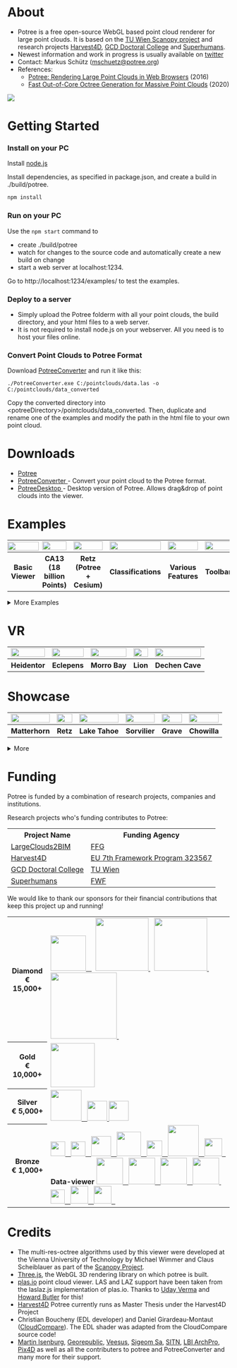 

# About

* Potree is a free open-source WebGL based point cloud renderer for large point clouds. It is based on the [TU Wien Scanopy project](https://www.cg.tuwien.ac.at/research/projects/Scanopy/) and research projects [Harvest4D](https://harvest4d.org/), [GCD Doctoral College](https://gcd.tuwien.ac.at/) and [Superhumans](https://www.cg.tuwien.ac.at/research/projects/Superhumans/).
* Newest information and work in progress is usually available on [twitter](https://twitter.com/m_schuetz)
* Contact: Markus Schütz (mschuetz@potree.org)
* References: 
    * [Potree: Rendering Large Point Clouds in Web Browsers](https://www.cg.tuwien.ac.at/research/publications/2016/SCHUETZ-2016-POT/SCHUETZ-2016-POT-thesis.pdf) (2016)
    * [Fast Out-of-Core Octree Generation for Massive Point Clouds](https://www.cg.tuwien.ac.at/research/publications/2020/SCHUETZ-2020-MPC/) (2020)
    
<a href="http://potree.org/wp/demo/" target="_blank"> ![](./docs/images/potree_screens.png) </a>

# Getting Started

### Install on your PC

Install [node.js](http://nodejs.org/)

Install dependencies, as specified in package.json, and create a build in ./build/potree.

```bash
npm install
```

### Run on your PC

Use the `npm start` command to 

* create ./build/potree 
* watch for changes to the source code and automatically create a new build on change
* start a web server at localhost:1234. 

Go to http://localhost:1234/examples/ to test the examples.

### Deploy to a server

* Simply upload the Potree folderm with all your point clouds, the build directory, and your html files to a web server.
* It is not required to install node.js on your webserver. All you need is to host your files online. 

### Convert Point Clouds to Potree Format

Download [PotreeConverter](https://github.com/potree/PotreeConverter) and run it like this:

    ./PotreeConverter.exe C:/pointclouds/data.las -o C:/pointclouds/data_converted

Copy the converted directory into &lt;potreeDirectory&gt;/pointclouds/data_converted. Then, duplicate and rename one of the examples and modify the path in the html file to your own point cloud.

# Downloads

* [Potree](https://github.com/potree/potree/releases)
* [PotreeConverter ](https://github.com/potree/PotreeConverter/releases) - Convert your point cloud to the Potree format.
* [PotreeDesktop ](https://github.com/potree/PotreeDesktop/releases) - Desktop version of Potree. Allows drag&drop of point clouds into the viewer.

# Examples

<table>
	<tr>
		<td style="padding: 0px">
			<a href="http://potree.org/potree/examples/viewer.html" target="_blank">
				<img src="examples/thumbnails/viewer.png" width="100%" />
			</a>
		</td><td>
			<a href="http://potree.org/potree/examples/ca13.html" target="_blank">
				<img src="examples/thumbnails/ca13.png" width="100%" />
			</a>
		</td><td>
			<a href="http://potree.org/potree/examples/cesium_retz.html" target="_blank">
				<img src="examples/thumbnails/cesium_retz.png" width="100%" />
			</a>
		</td><td>
			<a href="http://potree.org/potree/examples/classifications.html" target="_blank">
				<img src="examples/thumbnails/classifications.jpg" width="100%" />
			</a>
		</td><td>
			<a href="http://potree.org/potree/examples/features_sorvilier.html" target="_blank">
				<img src="examples/thumbnails/features_sorvilier.png" width="100%" />
			</a>
		</td><td>
			<a href="http://potree.org/potree/examples/toolbar.html" target="_blank">
				<img src="examples/thumbnails/toolbar.jpg" width="100%" />
			</a>
		</td>
	</tr>
	<tr>
		<th>Basic Viewer</th><th>CA13 (18 billion Points)</th><th>Retz (Potree + Cesium)</th><th>Classifications</th><th>Various Features</th><th>Toolbar</th>
	</tr>
</table>

<details>
<summary>More Examples</summary>


<table>
	<tr>
		<td>
			<a href="http://potree.org/potree/examples/load_project.html" target="_blank">
				<img src="examples/thumbnails/load_project.jpg" width="100%" />
			</a>
		</td><td>
			<a href="http://potree.org/potree/examples/matcap.html" target="_blank">
				<img src="examples/thumbnails/matcap.jpg" width="100%" />
			</a>
		</td><td>
			<a href="https://potree.org/potree/examples/vr_heidentor.html" target="_blank">
				<img src="examples/thumbnails/heidentor.jpg" width="100%" />
			</a>
		</td><td>
			<a href="http://potree.org/potree/examples/heidentor.html" target="_blank">
				<img src="examples/thumbnails/heidentor.png" width="100%" />
			</a>
		</td><td>
			<a href="http://potree.org/potree/examples/lion.html" target="_blank">
				<img src="examples/thumbnails/lion.png" width="100%" />
			</a>
		</td><td>
			<a href="http://potree.org/potree/examples/lion_las.html" target="_blank">
				<img src="examples/thumbnails/lion_las.png" width="100%" />
			</a>
		</td>
	</tr>
	<tr>
		<th>Load Project</th><th>Matcap</th><th>Virtual Reality</th><th>Heidentor</th><th>Lion</th><th>Lion LAS</th>
	</tr><tr>
		<td>
			<a href="http://potree.org/potree/examples/lion_laz.html" target="_blank">
				<img src="examples/thumbnails/lion_las.png" width="100%" />
			</a>
		</td><td>
			<a href="http://potree.org/potree/examples/ept.html" target="_blank">
				<img src="examples/thumbnails/lion.png" width="100%" />
			</a>
		</td><td>
			<a href="http://potree.org/potree/examples/ept_binary.html" target="_blank">
				<img src="examples/thumbnails/lion_las.png" width="100%" />
			</a>
		</td><td>
			<a href="http://potree.org/potree/examples/ept_zstandard.html" target="_blank">
				<img src="examples/thumbnails/lion_las.png" width="100%" />
			</a>
		</td><td>
			<a href="http://potree.org/potree/examples/clipping_volume.html" target="_blank">
				<img src="examples/thumbnails/clipping_volume.png" width="100%" />
			</a>
		</td><td>
			<a href="http://potree.org/potree/examples/oriented_images.html" target="_blank">
				<img src="examples/thumbnails/oriented_images.jpg" width="100%" />
			</a>
		</td>
	</tr>
	<tr>
		<th>Lion LAZ</th><th>EPT</th><th>EPT Binary</th><th>EPT zstandard</th><th>Clipping Volume</th><th>Oriented Images</th>
	</tr><tr>
		<td>
			<a href="http://potree.org/potree/examples/elevation_profile.html" target="_blank">
				<img src="examples/thumbnails/elevation_profile.png" width="100%" />
			</a>
		</td><td>
			<a href="http://potree.org/potree/examples/measurements.html" target="_blank">
				<img src="examples/thumbnails/measurements.png" width="100%" />
			</a>
		</td><td>
			<a href="http://potree.org/potree/examples/meshes.html" target="_blank">
				<img src="examples/thumbnails/meshes.png" width="100%" />
			</a>
		</td><td>
			<a href="http://potree.org/potree/examples/multiple_pointclouds.html" target="_blank">
				<img src="examples/thumbnails/multiple_point_clouds.png" width="100%" />
			</a>
		</td><td>
			<a href="http://potree.org/potree/examples/camera_animation.html" target="_blank">
				<img src="examples/thumbnails/camera_animation.jpg" width="100%" />
			</a>
		</td><td>
			<a href="http://potree.org/potree/examples/features_ca13.html" target="_blank">
				<img src="examples/thumbnails/features_ca13.png" width="100%" />
			</a>
		</td>
	</tr>
	<tr>
		<th>Elevation Profile</th><th>Measurements</th><th>Meshes</th><th>Multiple Point Clouds</th><th>Camera Animation</th><th>Features (CA13)</th>
	</tr><tr>
		<td>
			<a href="http://potree.org/potree/examples/annotations.html" target="_blank">
				<img src="examples/thumbnails/annotations.png" width="100%" />
			</a>
		</td><td>
			<a href="http://potree.org/potree/examples/annotation_hierarchy.html" target="_blank">
				<img src="examples/thumbnails/annotation_hierarchy.png" width="100%" />
			</a>
		</td><td>
			<a href="http://potree.org/potree/examples/animation_paths.html" target="_blank">
				<img src="examples/thumbnails/animation_paths.png" width="100%" />
			</a>
		</td><td>
			<a href="http://potree.org/potree/examples/shapefiles.html" target="_blank">
				<img src="examples/thumbnails/shapefiles.png" width="100%" />
			</a>
		</td><td>
			<a href="http://potree.org/potree/examples/cesium_ca13.html" target="_blank">
				<img src="examples/thumbnails/cesium_ca13.png" width="100%" />
			</a>
		</td><td>
			<a href="http://potree.org/potree/examples/geopackage.html" target="_blank">
				<img src="examples/thumbnails/geopackage.jpg" width="100%" />
			</a>
		</td>
	</tr>
	<tr>
		<th>Annotations</th><th>Hierarchical Annotations</th><th>Animation Path</th><th>Shapefiles</th><th>Cesium CA13</th><th>Geopackage</th>
	</tr><tr>
		<td>
			<a href="http://potree.org/potree/examples/cesium_sorvilier.html" target="_blank">
				<img src="examples/thumbnails/cesium_sorvilier.png" width="100%" />
			</a>
		</td><td>
			<a href="http://potree.org/potree/examples/custom_sidebar_section.html" target="_blank">
				<img src="examples/thumbnails/custom_sidebar_section.png" width="100%" />
			</a>
		</td><td>
			<a href="http://potree.org/potree/examples/embedded_iframe.html" target="_blank">
				<img src="examples/thumbnails/embedded_iframe.png" width="100%" />
			</a>
		</td><td>
			<a href="http://potree.org/potree/examples/gradient_colors.html" target="_blank">
				<img src="examples/thumbnails/gradient_colors.png" width="100%" />
			</a>
		</td>
	</tr>
	<tr>
		<th>Cesium Sorvilier</th><th>Custom Sidebar Section</th><th>Embedded Iframe</th><th>Gradient Colors</th>
	</tr>
</table>
</details>

# VR

<table>
	<tr>
		<td>
			<a href="https://potree.org/potree/examples/vr_heidentor.html" target="_blank">
				<img src="examples/thumbnails/heidentor.jpg" width="100%" />
			</a>
		</td><td>
			<a href="https://potree.org/potree/examples/vr_eclepens.html" target="_blank">
				<img src="examples/thumbnails/eclepens.jpg" width="100%" />
			</a>
		</td><td>
			<a href="https://potree.org/potree/examples/vr_morro_bay.html" target="_blank">
				<img src="examples/thumbnails/ca13.png" width="100%" />
			</a>
		</td><td>
			<a href="https://potree.org/potree/examples/vr_lion.html" target="_blank">
				<img src="examples/thumbnails/lion.png" width="100%" />
			</a>
		</td><td>
			<a href="https://potree.org/potree/examples/vr_dechen_cave.html" target="_blank">
				<img src="examples/thumbnails/dechen_cave.jpg" width="100%" />
			</a>
		</td>
	</tr>
	<tr>
		<th>Heidentor</th><th>Eclepens</th><th>Morro Bay</th><th>Lion</th><th>Dechen Cave</th>
	</tr>
</table>

# Showcase

<table>
	<tr>
		<td>
			<a href="http://potree.org/potree/examples/showcase/matterhorn.html" target="_blank">
				<img src="examples/thumbnails/matterhorn.jpg" width="100%" />
			</a>
		</td><td>
			<a href="http://potree.org/potree/examples/showcase/retz.html" target="_blank">
				<img src="examples/thumbnails/retz.jpg" width="100%" />
			</a>
		</td><td>
			<a href="http://potree.org/potree/examples/showcase/lake_tahoe.html" target="_blank">
				<img src="examples/thumbnails/lake_tahoe.jpg" width="100%" />
			</a>
		</td><td>
			<a href="http://potree.org/potree/examples/showcase/sorvilier.html" target="_blank">
				<img src="examples/thumbnails/vol_total.jpg" width="100%" />
			</a>
		</td><td>
			<a href="http://potree.org/potree/examples/showcase/grab_15.html" target="_blank">
				<img src="examples/thumbnails/grab_15.jpg" width="100%" />
			</a>
		</td><td>
			<a href="http://potree.org/potree/examples/showcase/tern_auscover_chowilla.html" target="_blank">
				<img src="examples/thumbnails/chowilla.jpg" width="100%" />
			</a>
		</td>
	</tr>
	<tr>
		<th>Matterhorn</th><th>Retz</th><th>Lake Tahoe</th><th>Sorvilier</th><th>Grave</th><th>Chowilla</th>
	</tr>
</table>

<details>
<summary>More</summary>

<table>
	<tr>
		<td>
			<a href="http://potree.org/potree/examples/showcase/chiller.html" target="_blank">
				<img src="examples/thumbnails/chiller.jpg" width="100%" />
			</a>
		</td><td>
			<a href="http://potree.org/potree/examples/showcase/cooler_tower.html" target="_blank">
				<img src="examples/thumbnails/cooler_tower.jpg" width="100%" />
			</a>
		</td><td>
			<a href="http://potree.org/potree/examples/showcase/dechen_cave.html" target="_blank">
				<img src="examples/thumbnails/dechen_cave.jpg" width="100%" />
			</a>
		</td><td>
			<a href="http://potree.org/potree/examples/showcase/doverMillRuins.html" target="_blank">
				<img src="examples/thumbnails/DoverMillRuins.jpg" width="100%" />
			</a>
		</td><td>
			<a href="http://potree.org/potree/examples/showcase/eclepens.html" target="_blank">
				<img src="examples/thumbnails/eclepens.jpg" width="100%" />
			</a>
		</td><td>
			<a href="http://potree.org/potree/examples/showcase/heidentor.html" target="_blank">
				<img src="examples/thumbnails/heidentor.jpg" width="100%" />
			</a>
		</td>
	</tr>
	<tr>
		<th>Chiller</th><th>Cooler</th><th>Dechen Cave</th><th>Ruins</th><th>Eclepens</th><th>Heidentor</th>
	</tr><tr>
		<td>
			<a href="http://potree.org/potree/examples/showcase/land_building.html" target="_blank">
				<img src="examples/thumbnails/land_building.jpg" width="100%" />
			</a>
		</td><td>
			<a href="http://potree.org/potree/examples/showcase/LDHI_module.html" target="_blank">
				<img src="examples/thumbnails/LDHI_module.jpg" width="100%" />
			</a>
		</td><td>
			<a href="http://potree.org/potree/examples/showcase/lion_head_simone_garagnani.html" target="_blank">
				<img src="examples/thumbnails/lion_head.jpg" width="100%" />
			</a>
		</td><td>
			<a href="http://potree.org/potree/examples/showcase/overpass.html" target="_blank">
				<img src="examples/thumbnails/overpass.jpg" width="100%" />
			</a>
		</td><td>
			<a href="http://potree.org/potree/examples/showcase/pielach.html" target="_blank">
				<img src="examples/thumbnails/pielach.jpg" width="100%" />
			</a>
		</td><td>
			<a href="http://potree.org/potree/examples/showcase/pompei.html" target="_blank">
				<img src="examples/thumbnails/pompei.jpg" width="100%" />
			</a>
		</td>
	</tr>
	<tr>
		<th>Building</th><th>LDHI</th><th>Lion Head</th><th>Overpass</th><th>Pielach</th><th>pompei</th>
	</tr><tr>
		<td>
			<a href="http://potree.org/potree/examples/showcase/santorini.html" target="_blank">
				<img src="examples/thumbnails/santorini.jpg" width="100%" />
			</a>
		</td><td>
			<a href="http://potree.org/potree/examples/showcase/skatepark.html" target="_blank">
				<img src="examples/thumbnails/skatepark.jpg" width="100%" />
			</a>
		</td><td>
			<a href="http://potree.org/potree/examples/showcase/subsea_equipment.html" target="_blank">
				<img src="examples/thumbnails/subsea_equipment.jpg" width="100%" />
			</a>
		</td><td>
			<a href="http://potree.org/potree/examples/showcase/subsea_manifold.html" target="_blank">
				<img src="examples/thumbnails/subseamanifold.jpg" width="100%" />
			</a>
		</td><td>
			<a href="http://potree.org/potree/examples/showcase/westend_palais.html" target="_blank">
				<img src="examples/thumbnails/westend_palais.jpg" width="100%" />
			</a>
		</td><td>
			<a href="http://potree.org/potree/examples/showcase/whitby.html" target="_blank">
				<img src="examples/thumbnails/whitby.jpg" width="100%" />
			</a>
		</td>
	</tr>
	<tr>
		<th>Santorini</th><th>Skatepark</th><th>Subsea Eq.</th><th>Subsea Man.</th><th>Westend Palais</th><th>Whitby</th>
	</tr>
</table>

</details>

# Funding

Potree is funded by a combination of research projects, companies and institutions. 

Research projects who's funding contributes to Potree:

<table>
	<tr>
		<th>Project Name</th>
		<th>Funding Agency</th>
	</tr>
	<tr>
		<td><a href="https://projekte.ffg.at/projekt/3851914">LargeClouds2BIM</a></td>
		<td><a href="https://www.ffg.at/">FFG</a></td>
	</tr>
	<tr>
		<td><a href="https://harvest4d.org/">Harvest4D</a></td>
		<td><a href="https://ec.europa.eu/transport/themes/research/fp7_en">EU 7th Framework Program 323567</a></td>
	</tr>
	<tr>
		<td><a href="https://gcd.tuwien.ac.at/">GCD Doctoral College</a></td>
		<td><a href="https://www.tuwien.at/en/">TU Wien</a></td>
	</tr>
	<tr>
		<td><a href="https://www.cg.tuwien.ac.at/research/projects/Superhumans/">Superhumans</a></td>
		<td><a href="https://www.fwf.ac.at/">FWF</a></td>
	</tr>
</table>

We would like to thank our sponsors for their financial contributions that keep this project up and running!

<table>
	<tr>
		<th>
			Diamond<br>
			€ 15,000+
		</th>
		<td>
			<a href="http://www.ne.ch/autorites/DDTE/SGRF/SITN/Pages/accueil.aspx">
				<img src="docs/sponsors/sitn_logo.png" height="80px"/> &nbsp;
			</a> &nbsp;
			<a href="http://www.synth3d.co">
				<img src="docs/sponsors/synth.png" height="120"/>
			</a> &nbsp;
			<a href="http://www.geocue.com">
				<img src="docs/sponsors/geocue.png" height="120px"/>
			</a> &nbsp;
			<a href="http://rapidlasso.com">
				<img src="./docs/sponsors/rapidlasso_square_256x2561.png" width="150" height="150"/>
			</a> &nbsp;
		</td>
	</tr>
	<tr>
		<th>
			Gold<br>
			€ 10,000+
		</th>
		<td>
			<a href="https://www.bart.gov">
				<img src="docs/sponsors/bart.png" height="100"/>
			</a>
		</td>
	</tr>
	<tr>
		<th>
			Silver<br>
			€ 5,000+
		</th>
		<td>
			<a href="https://biology.anu.edu.au/research/facilities/australian-plant-phenomics-facility-anu">
				<img src="docs/sponsors/APPF full logo.png" height="70"/> &nbsp;
			</a>
			<a href="https://www.limit-addict.fr/">
				<img src="docs/sponsors/limitaddict.png" height="45"/>
			</a>
			<a href="http://georepublic.info">
				<img src="docs/sponsors/georepublic.png" height="45"/>
			</a>
		</td>
	</tr>
	<tr>
		<th>
			Bronze<br>
			€ 1,000+
		</th>
		<td>
			<a href="https://www.unstruk.com/">
				<img src="docs/sponsors/unstruk.png" height="33"/> &nbsp;
			</a>
			<a href="http://scanx.com/">
				<img src="docs/sponsors/scanx.jpg" height="33"/> &nbsp;
			</a>
			<a href="https://www.phoenixlidar.com/">
				<img src="docs/sponsors/PhoenixLidar_Logo.jpg" height="45"/> &nbsp;
			</a>
			<a href="https://www.eventart.at/">
				<img src="docs/sponsors/eventart.png" height="55"/> &nbsp;
			</a>
			<a href="https://www.geodelta.com/">
				<img src="docs/sponsors/geodelta.png" height="35"/> &nbsp;
			</a>
			<a href="https://www.e-cassini.fr/">
				<img src="docs/sponsors/e_cassini.jpg" height="70"/> &nbsp;
			</a>
			<a href="https://www.sogelink.fr/">
				<img src="docs/sponsors/SOGELINK_SO-EASY.png" height="40"/> &nbsp;
			</a>
			<b>Data-viewer</b>
			<a href="http://www.helimap.com/">
				<img src="docs/sponsors/helimap.gif" height="60"/> &nbsp;
			</a>
			<a href="http://www.vevey.ch/">
				<img src="docs/sponsors/vevey.png" height="60"/> &nbsp;
			</a>
			<a href="https://www.yverdon-les-bains.ch/">
				<img src="docs/sponsors/Logo-YLB.png" height="60"/> &nbsp;
			</a>
			<a href="http://archpro.lbg.ac.at">
				<img src="docs/sponsors/archpro_EN_small.png" height="60"/> 
			</a> &nbsp;
			<br>
			<a href="http://www.kts.co.jp">
				<img src="docs/sponsors/kts.png" height="32"/> &nbsp;
			</a>
			<a href="http://veesus.com">
				<img src="docs/sponsors/veesus_small.png" height="40"/> &nbsp;
			</a>
			<a href="http://www.sigeom.ch">
				<img src="docs/sponsors/logo_sigeom.png" height="40"/> &nbsp;
			</a>
		</td>
	</tr>
</table>



# Credits

* The multi-res-octree algorithms used by this viewer were developed at the Vienna University of Technology by Michael Wimmer and Claus Scheiblauer as part of the [Scanopy Project](http://www.cg.tuwien.ac.at/research/projects/Scanopy/).
* [Three.js](https://github.com/mrdoob/three.js), the WebGL 3D rendering library on which potree is built.
* [plas.io](http://plas.io/) point cloud viewer. LAS and LAZ support have been taken from the laslaz.js implementation of plas.io. Thanks to [Uday Verma](https://twitter.com/udaykverma) and [Howard Butler](https://twitter.com/howardbutler) for this!
* [Harvest4D](https://harvest4d.org/) Potree currently runs as Master Thesis under the Harvest4D Project
* Christian Boucheny (EDL developer) and Daniel Girardeau-Montaut ([CloudCompare](http://www.danielgm.net/cc/)). The EDL shader was adapted from the CloudCompare source code!
* [Martin Isenburg](http://rapidlasso.com/), [Georepublic](http://georepublic.de/en/),
[Veesus](http://veesus.com/), [Sigeom Sa](http://www.sigeom.ch/), [SITN](http://www.ne.ch/sitn), [LBI ArchPro](http://archpro.lbg.ac.at/),  [Pix4D](http://pix4d.com/) as well as all the contributers to potree and PotreeConverter and many more for their support.
